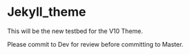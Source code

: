 # Jekyll_theme



This will be the new testbed for the V10 Theme.

Please commit to Dev for review before committing to Master.
